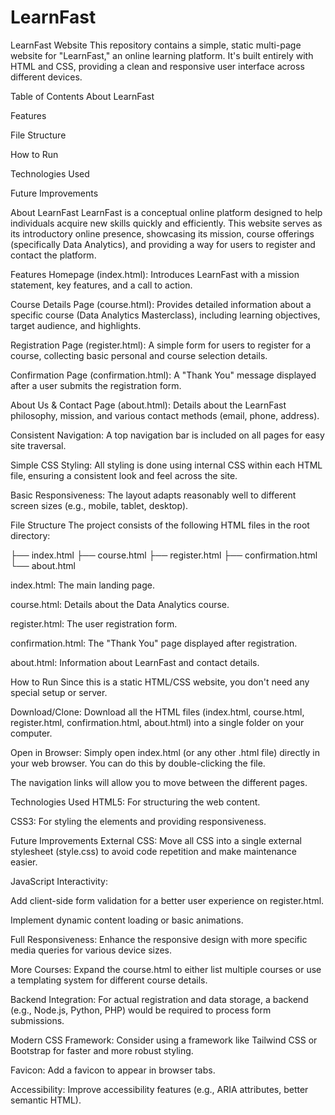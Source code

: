 # LearnFast
LearnFast Website
This repository contains a simple, static multi-page website for "LearnFast," an online learning platform. It's built entirely with HTML and CSS, providing a clean and responsive user interface across different devices.

Table of Contents
About LearnFast

Features

File Structure

How to Run

Technologies Used

Future Improvements

About LearnFast
LearnFast is a conceptual online platform designed to help individuals acquire new skills quickly and efficiently. This website serves as its introductory online presence, showcasing its mission, course offerings (specifically Data Analytics), and providing a way for users to register and contact the platform.

Features
Homepage (index.html): Introduces LearnFast with a mission statement, key features, and a call to action.

Course Details Page (course.html): Provides detailed information about a specific course (Data Analytics Masterclass), including learning objectives, target audience, and highlights.

Registration Page (register.html): A simple form for users to register for a course, collecting basic personal and course selection details.

Confirmation Page (confirmation.html): A "Thank You" message displayed after a user submits the registration form.

About Us & Contact Page (about.html): Details about the LearnFast philosophy, mission, and various contact methods (email, phone, address).

Consistent Navigation: A top navigation bar is included on all pages for easy site traversal.

Simple CSS Styling: All styling is done using internal CSS within each HTML file, ensuring a consistent look and feel across the site.

Basic Responsiveness: The layout adapts reasonably well to different screen sizes (e.g., mobile, tablet, desktop).

File Structure
The project consists of the following HTML files in the root directory:

├── index.html
├── course.html
├── register.html
├── confirmation.html
└── about.html

index.html: The main landing page.

course.html: Details about the Data Analytics course.

register.html: The user registration form.

confirmation.html: The "Thank You" page displayed after registration.

about.html: Information about LearnFast and contact details.

How to Run
Since this is a static HTML/CSS website, you don't need any special setup or server.

Download/Clone: Download all the HTML files (index.html, course.html, register.html, confirmation.html, about.html) into a single folder on your computer.

Open in Browser: Simply open index.html (or any other .html file) directly in your web browser. You can do this by double-clicking the file.

The navigation links will allow you to move between the different pages.

Technologies Used
HTML5: For structuring the web content.

CSS3: For styling the elements and providing responsiveness.

Future Improvements
External CSS: Move all CSS into a single external stylesheet (style.css) to avoid code repetition and make maintenance easier.

JavaScript Interactivity:

Add client-side form validation for a better user experience on register.html.

Implement dynamic content loading or basic animations.

Full Responsiveness: Enhance the responsive design with more specific media queries for various device sizes.

More Courses: Expand the course.html to either list multiple courses or use a templating system for different course details.

Backend Integration: For actual registration and data storage, a backend (e.g., Node.js, Python, PHP) would be required to process form submissions.

Modern CSS Framework: Consider using a framework like Tailwind CSS or Bootstrap for faster and more robust styling.

Favicon: Add a favicon to appear in browser tabs.

Accessibility: Improve accessibility features (e.g., ARIA attributes, better semantic HTML).
